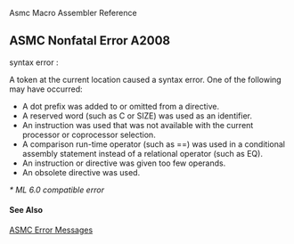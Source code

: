 Asmc Macro Assembler Reference

## ASMC Nonfatal Error A2008

syntax error :

A token at the current location caused a syntax error. One of the following may have occurred:

- A dot prefix was added to or omitted from a directive.
- A reserved word (such as C or SIZE) was used as an identifier.
- An instruction was used that was not available with the current processor or coprocessor selection.
- A comparison run-time operator (such as ==) was used in a conditional assembly statement instead of a relational operator (such as EQ).
- An instruction or directive was given too few operands.
- An obsolete directive was used.

_* ML 6.0 compatible error_

#### See Also

[ASMC Error Messages](readme.md)
